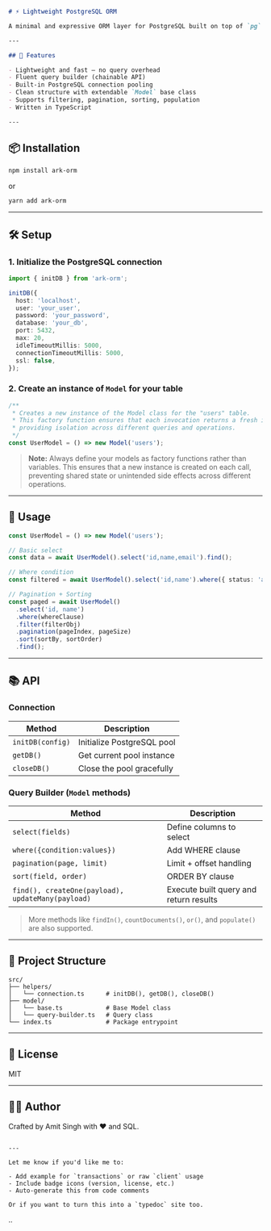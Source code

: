 ```md
# ⚡ Lightweight PostgreSQL ORM

A minimal and expressive ORM layer for PostgreSQL built on top of `pg`. Ideal for TypeScript and Node.js apps where you want flexibility, type safety, and custom query building — without the bloat of heavy ORMs.

---

## 🚀 Features

- Lightweight and fast – no query overhead
- Fluent query builder (chainable API)
- Built-in PostgreSQL connection pooling
- Clean structure with extendable `Model` base class
- Supports filtering, pagination, sorting, population
- Written in TypeScript

---
```

## 📦 Installation

```bash
npm install ark-orm
```

or

```bash
yarn add ark-orm
```

---

## 🛠 Setup

### 1. Initialize the PostgreSQL connection

```ts
import { initDB } from 'ark-orm';

initDB({
  host: 'localhost',
  user: 'your_user',
  password: 'your_password',
  database: 'your_db',
  port: 5432,
  max: 20,
  idleTimeoutMillis: 5000,
  connectionTimeoutMillis: 5000,
  ssl: false,
});
```

### 2. Create an instance of `Model` for your table

```ts
/**
 * Creates a new instance of the Model class for the "users" table.
 * This factory function ensures that each invocation returns a fresh instance,
 * providing isolation across different queries and operations.
 */
const UserModel = () => new Model('users');
```

> **Note:** Always define your models as factory functions rather than variables. This ensures that a new instance is created on each call, preventing shared state or unintended side effects across different operations.

---

## 🧩 Usage

```ts
const UserModel = () => new Model('users');

// Basic select
const data = await UserModel().select('id,name,email').find();

// Where condition
const filtered = await UserModel().select('id,name').where({ status: 'active' }).findAll();

// Pagination + Sorting
const paged = await UserModel()
  .select('id, name')
  .where(whereClause)
  .filter(filterObj)
  .pagination(pageIndex, pageSize)
  .sort(sortBy, sortOrder)
  .find();
```

---

## 📚 API

### Connection

| Method           | Description                |
| ---------------- | -------------------------- |
| `initDB(config)` | Initialize PostgreSQL pool |
| `getDB()`        | Get current pool instance  |
| `closeDB()`      | Close the pool gracefully  |

### Query Builder (`Model` methods)

| Method                                            | Description                            |
| ------------------------------------------------- | -------------------------------------- |
| `select(fields)`                                  | Define columns to select               |
| `where({condition:values})`                       | Add WHERE clause                       |
| `pagination(page, limit)`                         | Limit + offset handling                |
| `sort(field, order)`                              | ORDER BY clause                        |
| `find(), createOne(payload), updateMany(payload)` | Execute built query and return results |

> More methods like `findIn()`, `countDocuments()`, `or()`, and `populate()` are also supported.

---

## 📁 Project Structure

```
src/
├── helpers/
│   └── connection.ts      # initDB(), getDB(), closeDB()
├── model/
│   └── base.ts            # Base Model class
│   └── query-builder.ts   # Query class
└── index.ts               # Package entrypoint
```

---

## 📝 License

MIT

---

## 👨‍💻 Author

Crafted by Amit Singh with ❤️ and SQL.

```

---

Let me know if you'd like me to:

- Add example for `transactions` or raw `client` usage
- Include badge icons (version, license, etc.)
- Auto-generate this from code comments

Or if you want to turn this into a `typedoc` site too.
```

..
